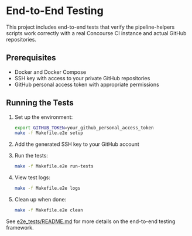 # End-to-End Testing

This project includes end-to-end tests that verify the pipeline-helpers scripts work correctly with a real Concourse CI instance and actual GitHub repositories.

## Prerequisites

- Docker and Docker Compose
- SSH key with access to your private GitHub repositories
- GitHub personal access token with appropriate permissions

## Running the Tests

1. Set up the environment:
   ```bash
   export GITHUB_TOKEN=your_github_personal_access_token
   make -f Makefile.e2e setup
   ```

2. Add the generated SSH key to your GitHub account

3. Run the tests:
   ```bash
   make -f Makefile.e2e run-tests
   ```

4. View test logs:
   ```bash
   make -f Makefile.e2e logs
   ```

5. Clean up when done:
   ```bash
   make -f Makefile.e2e clean
   ```

See [e2e_tests/README.md](e2e_tests/README.md) for more details on the end-to-end testing framework.